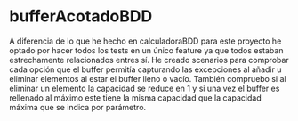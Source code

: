 # bufferAcotadoBDD

A diferencia de lo que he hecho en calculadoraBDD para este proyecto he optado por hacer
todos los tests en un único feature ya que todos estaban estrechamente relacionados entres sí.
He creado scenarios para comprobar cada opción que el buffer permitía capturando las excepciones al añadir u eliminar elementos al estar
el buffer lleno o vacío. También compruebo si al eliminar un elemento la capacidad se reduce en 1 y si una vez el buffer es rellenado
al máximo este tiene la misma capacidad que la capacidad máxima que se indica por parámetro.
